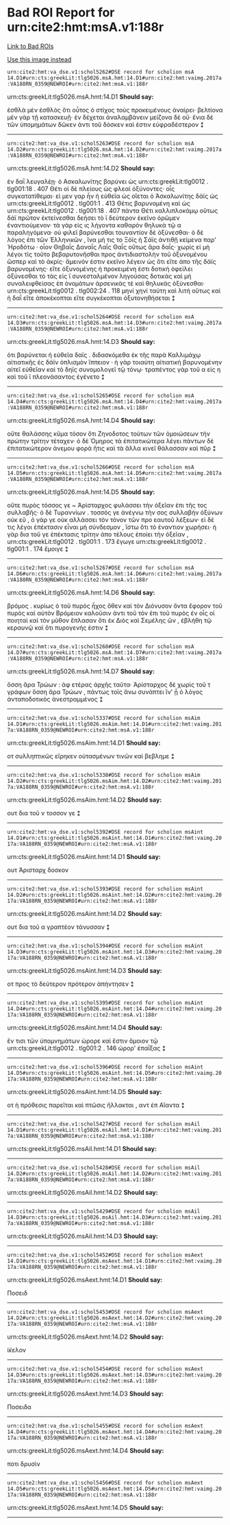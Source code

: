 
# Bad ROI Report for urn:cite2:hmt:msA.v1:188r
[Link to Bad ROIs](http://www.homermultitext.org/ict2/index.html?urn=urn:cite2:hmt:vaimg.2017a:VA188RN_0189@0.58585114,0.23720609,0.19307296,0.05836791&urn=urn:cite2:hmt:vaimg.2017a:VA188RN_0189@0.57958732,0.29917012,0.19896831,0.25172891&urn=urn:cite2:hmt:vaimg.2017a:VA188RN_0189@0.57369197,0.54896266,0.19528371,0.07275242&urn=urn:cite2:hmt:vaimg.2017a:VA188RN_0189@0.57037583,0.61950207,0.20154753,0.05670816&urn=urn:cite2:hmt:vaimg.2017a:VA188RN_0189@0.14517318,0.67593361,0.63706706,0.04979253&urn=urn:cite2:hmt:vaimg.2017a:VA188RN_0189@0.14738394,0.72130014,0.62048637,0.02655602&urn=urn:cite2:hmt:vaimg.2017a:VA188RN_0189@0.14959469,0.74453665,0.61901253,0.03098202&urn=urn:cite2:hmt:vaimg.2017a:VA188RN_0189@0.56153279,0.56666667,0.01768607,0.03734440&urn=urn:cite2:hmt:vaimg.2017a:VA188RN_0189@0.50957996,0.60290456,0.06226971,0.03291840&urn=urn:cite2:hmt:vaimg.2017a:VA188RN_0189@0.10537951,0.25878285,0.05987472,0.02088520&urn=urn:cite2:hmt:vaimg.2017a:VA188RN_0189@0.09561533,0.39308437,0.06079587,0.03195021&urn=urn:cite2:hmt:vaimg.2017a:VA188RN_0189@0.09358880,0.43734440,0.06779661,0.01894882&urn=urn:cite2:hmt:vaimg.2017a:VA188RN_0189@0.09450995,0.55491010,0.06245394,0.03236515&urn=urn:cite2:hmt:vaimg.2017a:VA188RN_0189@0.07940310,0.64287690,0.07313928,0.02849239&urn=urn:cite2:hmt:vaimg.2017a:VA188RN_0189@0.39093589,0.19363762,0.17870302,0.01244813&urn=urn:cite2:hmt:vaimg.2017a:VA188RN_0189@0.54992631,0.25587828,0.01436993,0.00885201&urn=urn:cite2:hmt:vaimg.2017a:VA188RN_0189@0.51860722,0.39529737,0.01068534,0.00691563&urn=urn:cite2:hmt:vaimg.2017a:VA188RN_0189@0.78500368,0.29972337,0.04826824,0.01466113&urn=urn:cite2:hmt:vaimg.2017a:VA188RN_0189@0.78813559,0.33319502,0.04955785,0.02116183&urn=urn:cite2:hmt:vaimg.2017a:VA188RN_0189@0.77708180,0.41991701,0.05655859,0.01355463&urn=urn:cite2:hmt:vaimg.2017a:VA188RN_0189@0.78150332,0.55449516,0.07092852,0.02199170&urn=urn:cite2:hmt:vaimg.2017a:VA188RN_0189@0.85722181,0.89917012,0.02008106,0.01798064)

[Use this image instead](http://www.homermultitext.org/ict2/index.html?urn=urn:cite2:hmt:vaimg.2017a:VA188RN_0359)

`urn:cite2:hmt:va_dse.v1:schol5262#DSE record for scholion msA 14.D1#urn:cts:greekLit:tlg5026.msA.hmt:14.D1#urn:cite2:hmt:vaimg.2017a:VA188RN_0359@NEWROI#urn:cite2:hmt:msA.v1:188r`

urn:cts:greekLit:tlg5026.msA.hmt:14.D1 **Should say:** 

 ἐσθλὰ μὲν ἐσθλὸς
ὅτι οὗτος ὁ στίχος τοὺς προκειμένους ἀναίρει· βελτίονα μὲν γὰρ τῇ κατασκευῇ· ἐν δέχεται 								ἀναλαμβάνειν μείζονα δὲ οὔ· ἔνια δὲ τῶν ὑπομημάτων δῶκεν ἀντι τοῦ δόσκεν καὶ ἐστιν 								εὐφραδέστερον ⁑

-----

`urn:cite2:hmt:va_dse.v1:schol5263#DSE record for scholion msA 14.D2#urn:cts:greekLit:tlg5026.msA.hmt:14.D2#urn:cite2:hmt:vaimg.2017a:VA188RN_0359@NEWROI#urn:cite2:hmt:msA.v1:188r`

urn:cts:greekLit:tlg5026.msA.hmt:14.D2 **Should say:** 

 ἐν δαῒ λευγαλέῃ·
ὁ Ασκαλωνίτης βαρύνει ὡς 									urn:cts:greekLit:tlg0012 . tlg001:18 . 407 									Θέτι 								 οἱ δὲ πλείους ὡς φλεαί ὀξύνοντες· οἷς συγκατατίθεμαι· εἰ μεν γαρ ἦν ἡ εὐθεῖα ὡς 								οἴεται ὁ Ἀσκαλωνίτης δάϊς ὡς 									urn:cts:greekLit:tlg0012 . tlg001:1 . 413 									Θέτις 								 βαρυνομένη καὶ ὡς 									urn:cts:greekLit:tlg0012 . tlg001:18 . 407 									πάντα Θέτι καλλιπλοκάμῳ 								 οὕτως δάϊ πρῶτον ἐκτείνεσθαι δεήσει τὸ ϊ δεύτερον ἐκεῖνο ὁρῶμεν ἐναντιούμενον· τὰ γὰρ εἰς ις λήγοντα καθαρὸν θηλυκὰ τῷ α παραληγόμενα· οὐ φιλεῖ βαρύνεσθαι τουναντίον δὲ ὀξύνεσθαι· ὁ δὲ λόγος ἐπι 								τῶν Ἑλληνικῶν , ἵνα μή τις το Ξόϊς ἠ Σάϊς ἀντιθῇ κείμενα παρ' Ἡροδότω · οἶον Θηβαΐς Δαναΐς Λαΐς Θαΐς οὕτως ἄρα δαΐς· χωρὶς εἰ μὴ λέγοι τίς  τοῦτο βεβαρυτονῆσθαι προς ἀντιδιαστολὴν τοῦ ὀξυνομένου ὥσπερ καὶ τὸ ἀκρίς· ἄμεινόν 								ἐστιν εκεῖνο λέγειν ὡς ὅτι εἴτε ἀπο τῆς δάϊς βαρυνομένης· εἴτε ὀξυνομένης ἡ 								προκειμένη ἐστι δοτικὴ ὀφείλει ὀξύνεσθαι τὸ τὰς εἰς ϊ συνεσταλμένον ληγούσας δοτικὰς καὶ μὴ συναλειφθείσας ἐπ ὀνομάτων 								ἀρσενικὰς τὲ καὶ θηλυκὰς ὀξύνεσθαι· 									urn:cts:greekLit:tlg0012 . tlg002:24 . 118 									μηνί 								 χηνί ταύτη καὶ λιτή οὕτως καὶ ἡ δαΐ εἴτε ἀποκέκοπται εἴτε συγκέκοπται 								ὀξυτονηθήσεται ⁑

-----

`urn:cite2:hmt:va_dse.v1:schol5264#DSE record for scholion msA 14.D3#urn:cts:greekLit:tlg5026.msA.hmt:14.D3#urn:cite2:hmt:vaimg.2017a:VA188RN_0359@NEWROI#urn:cite2:hmt:msA.v1:188r`

urn:cts:greekLit:tlg5026.msA.hmt:14.D3 **Should say:** 

 ὁτι βαρύνεται ἡ εὐθεῖα δαϊς . διδασκόμεθα ἐκ τῆς παρὰ Καλλιμάχῳ αἰτιατικῆς ἐς δάϊν ὁπλισμὸν 									ἴππειον · ἡ γὰρ τοιαύτη αἰτιατικὴ βαρυνομένην αἰτεῖ εὐθεῖαν καὶ τὸ δηϊς συνομολογεῖ τῷ τόνῳ· τραπέντος γὰρ τοῦ α εἰς η καὶ τοῦ ϊ πλεονάσαντος ἐγένετο ⁑

-----

`urn:cite2:hmt:va_dse.v1:schol5265#DSE record for scholion msA 14.D4#urn:cts:greekLit:tlg5026.msA.hmt:14.D4#urn:cite2:hmt:vaimg.2017a:VA188RN_0359@NEWROI#urn:cite2:hmt:msA.v1:188r`

urn:cts:greekLit:tlg5026.msA.hmt:14.D4 **Should say:** 

 οὔτε θαλάσσης κῦμα τόσον
ὅτι Ζηνοδοτος τούτων τῶν ὁμοιώσεων τὴν πρώτην τρίτην τέταχεν· ὁ δὲ Όμηρος τὰ ἐπιτατικώτερα λέγει πάντων δὲ 								ἐπιτατικώτερον ἀνεμου φορά ἥτις καὶ τὰ ἄλλα κινεῖ θάλασσαν καὶ πῦρ ⁑

-----

`urn:cite2:hmt:va_dse.v1:schol5266#DSE record for scholion msA 14.D5#urn:cts:greekLit:tlg5026.msA.hmt:14.D5#urn:cite2:hmt:vaimg.2017a:VA188RN_0359@NEWROI#urn:cite2:hmt:msA.v1:188r`

urn:cts:greekLit:tlg5026.msA.hmt:14.D5 **Should say:** 

 οὕτε πυρὸς τόσσος γε ~
Ἀρίσταρχος φυλάσσει τὴν ὀξεῖαν ἐπι τῆς τος συλλαβῆς· ὁ δὲ Τυραννίων . τοσσός γε ἀνέγνω τὴν σος συλλαβὴν ὀξύνων οὐκ εῦ , ὁ γὰρ γε οὐκ αλλάσσει τὸν τόνον τῶν προ εαυτοῦ 								λέξεων· εἰ δέ τις λέγοι ἐπέκτασιν εἶναι μὴ σύνδεσμον , ἵστω ὅτι τὸ ἐναντιον χωρήσει· ἡ γὰρ 								δια τοῦ γε ἐπέκτασις τρίτην ἀπο τέλους ἐποίει τὴν ὀξεῖαν , 									urn:cts:greekLit:tlg0012 . tlg001:1 . 173 									ἔγωγε 								 									urn:cts:greekLit:tlg0012 . tlg001:1 . 174 									ἔμοιγε 								 ⁑

-----

`urn:cite2:hmt:va_dse.v1:schol5267#DSE record for scholion msA 14.D6#urn:cts:greekLit:tlg5026.msA.hmt:14.D6#urn:cite2:hmt:vaimg.2017a:VA188RN_0359@NEWROI#urn:cite2:hmt:msA.v1:188r`

urn:cts:greekLit:tlg5026.msA.hmt:14.D6 **Should say:** 

 βρόμος .
κυρίως ὁ τοῦ πυρὸς ἦχος ὅθεν καὶ τὸν Διόνυσον ὄντα ἔφορον τοῦ πυρὸς καὶ αὐτὸν Βρόμειον καλοῦσιν ἀντι τοῦ τὸν ἐπι τοῦ πυρὸς ἐν οἷς 								οἱ ποιηταὶ καὶ τὸν μῦθον ἔπλασαν ὅτι ἐκ Διὸς καὶ Σεμέλης ὢν , ἐβλήθη τῷ κεραυνῷ καὶ ὅτι πυρογενής 								ἐστιν ⁑

-----

`urn:cite2:hmt:va_dse.v1:schol5268#DSE record for scholion msA 14.D7#urn:cts:greekLit:tlg5026.msA.hmt:14.D7#urn:cite2:hmt:vaimg.2017a:VA188RN_0359@NEWROI#urn:cite2:hmt:msA.v1:188r`

urn:cts:greekLit:tlg5026.msA.hmt:14.D7 **Should say:** 

 ὅσση ἄρα Τρώων :
ἀφ ετέρας ἀρχῆς ταῦτα· Ἀρίσταρχος δὲ χωρὶς τοῦ τ γράφων ὅσση ἄρα Τρώων , πάντως τοῖς ἄνω συνάπτει ἵν' ᾖ ὁ λόγος 								ἀνταποδοτικὸς ἀνεστραμμένος ⁑

-----

`urn:cite2:hmt:va_dse.v1:schol5337#DSE record for scholion msAim 14.D1#urn:cts:greekLit:tlg5026.msAim.hmt:14.D1#urn:cite2:hmt:vaimg.2017a:VA188RN_0359@NEWROI#urn:cite2:hmt:msA.v1:188r`

urn:cts:greekLit:tlg5026.msAim.hmt:14.D1 **Should say:** 

 οτ  συλληπτικῶς εἴρηκεν οὐτασμένων τινῶν καὶ βεβλημε  ⁑

-----

`urn:cite2:hmt:va_dse.v1:schol5338#DSE record for scholion msAim 14.D2#urn:cts:greekLit:tlg5026.msAim.hmt:14.D2#urn:cite2:hmt:vaimg.2017a:VA188RN_0359@NEWROI#urn:cite2:hmt:msA.v1:188r`

urn:cts:greekLit:tlg5026.msAim.hmt:14.D2 **Should say:** 

 ουτ  δια τοῦ ν τοσσον γε ⁑

-----

`urn:cite2:hmt:va_dse.v1:schol5392#DSE record for scholion msAint 14.D1#urn:cts:greekLit:tlg5026.msAint.hmt:14.D1#urn:cite2:hmt:vaimg.2017a:VA188RN_0359@NEWROI#urn:cite2:hmt:msA.v1:188r`

urn:cts:greekLit:tlg5026.msAint.hmt:14.D1 **Should say:** 

 ουτ  Ἀρισταρχ  δοσκον

-----

`urn:cite2:hmt:va_dse.v1:schol5393#DSE record for scholion msAint 14.D2#urn:cts:greekLit:tlg5026.msAint.hmt:14.D2#urn:cite2:hmt:vaimg.2017a:VA188RN_0359@NEWROI#urn:cite2:hmt:msA.v1:188r`

urn:cts:greekLit:tlg5026.msAint.hmt:14.D2 **Should say:** 

 ουτ  δια τοῦ α γραπτέον τάνυσσαν ⁑

-----

`urn:cite2:hmt:va_dse.v1:schol5394#DSE record for scholion msAint 14.D3#urn:cts:greekLit:tlg5026.msAint.hmt:14.D3#urn:cite2:hmt:vaimg.2017a:VA188RN_0359@NEWROI#urn:cite2:hmt:msA.v1:188r`

urn:cts:greekLit:tlg5026.msAint.hmt:14.D3 **Should say:** 

 οτ  προς τὸ δεύτερον πρότερον ἀπήντησεν ⁑

-----

`urn:cite2:hmt:va_dse.v1:schol5395#DSE record for scholion msAint 14.D4#urn:cts:greekLit:tlg5026.msAint.hmt:14.D4#urn:cite2:hmt:vaimg.2017a:VA188RN_0359@NEWROI#urn:cite2:hmt:msA.v1:188r`

urn:cts:greekLit:tlg5026.msAint.hmt:14.D4 **Should say:** 

 ἔν τισι τῶν ὑπομνημάτων ώρορε καὶ ἔστιν ὅμοιον τῷ 									urn:cts:greekLit:tlg0012 . tlg001:2 . 146 									ώρορ' ἐπαΐξας 								 ⁑

-----

`urn:cite2:hmt:va_dse.v1:schol5396#DSE record for scholion msAint 14.D5#urn:cts:greekLit:tlg5026.msAint.hmt:14.D5#urn:cite2:hmt:vaimg.2017a:VA188RN_0359@NEWROI#urn:cite2:hmt:msA.v1:188r`

urn:cts:greekLit:tlg5026.msAint.hmt:14.D5 **Should say:** 

 οτ  ἡ πρόθεσις παρεῖται καὶ πτῶσις ἤλλακται , αντ  ἐπ Αἴαντα ⁑

-----

`urn:cite2:hmt:va_dse.v1:schol5427#DSE record for scholion msAil 14.D1#urn:cts:greekLit:tlg5026.msAil.hmt:14.D1#urn:cite2:hmt:vaimg.2017a:VA188RN_0359@NEWROI#urn:cite2:hmt:msA.v1:188r`

urn:cts:greekLit:tlg5026.msAil.hmt:14.D1 **Should say:** 

 

-----

`urn:cite2:hmt:va_dse.v1:schol5428#DSE record for scholion msAil 14.D2#urn:cts:greekLit:tlg5026.msAil.hmt:14.D2#urn:cite2:hmt:vaimg.2017a:VA188RN_0359@NEWROI#urn:cite2:hmt:msA.v1:188r`

urn:cts:greekLit:tlg5026.msAil.hmt:14.D2 **Should say:** 

 

-----

`urn:cite2:hmt:va_dse.v1:schol5429#DSE record for scholion msAil 14.D3#urn:cts:greekLit:tlg5026.msAil.hmt:14.D3#urn:cite2:hmt:vaimg.2017a:VA188RN_0359@NEWROI#urn:cite2:hmt:msA.v1:188r`

urn:cts:greekLit:tlg5026.msAil.hmt:14.D3 **Should say:** 

 

-----

`urn:cite2:hmt:va_dse.v1:schol5452#DSE record for scholion msAext 14.D1#urn:cts:greekLit:tlg5026.msAext.hmt:14.D1#urn:cite2:hmt:vaimg.2017a:VA188RN_0359@NEWROI#urn:cite2:hmt:msA.v1:188r`

urn:cts:greekLit:tlg5026.msAext.hmt:14.D1 **Should say:** 

 Ποσειδ

-----

`urn:cite2:hmt:va_dse.v1:schol5453#DSE record for scholion msAext 14.D2#urn:cts:greekLit:tlg5026.msAext.hmt:14.D2#urn:cite2:hmt:vaimg.2017a:VA188RN_0359@NEWROI#urn:cite2:hmt:msA.v1:188r`

urn:cts:greekLit:tlg5026.msAext.hmt:14.D2 **Should say:** 

 ί̈κελον

-----

`urn:cite2:hmt:va_dse.v1:schol5454#DSE record for scholion msAext 14.D3#urn:cts:greekLit:tlg5026.msAext.hmt:14.D3#urn:cite2:hmt:vaimg.2017a:VA188RN_0359@NEWROI#urn:cite2:hmt:msA.v1:188r`

urn:cts:greekLit:tlg5026.msAext.hmt:14.D3 **Should say:** 

 Ποσειδα

-----

`urn:cite2:hmt:va_dse.v1:schol5455#DSE record for scholion msAext 14.D4#urn:cts:greekLit:tlg5026.msAext.hmt:14.D4#urn:cite2:hmt:vaimg.2017a:VA188RN_0359@NEWROI#urn:cite2:hmt:msA.v1:188r`

urn:cts:greekLit:tlg5026.msAext.hmt:14.D4 **Should say:** 

 ποτι δρυσὶν

-----

`urn:cite2:hmt:va_dse.v1:schol5456#DSE record for scholion msAext 14.D5#urn:cts:greekLit:tlg5026.msAext.hmt:14.D5#urn:cite2:hmt:vaimg.2017a:VA188RN_0359@NEWROI#urn:cite2:hmt:msA.v1:188r`

urn:cts:greekLit:tlg5026.msAext.hmt:14.D5 **Should say:** 

 

-----


